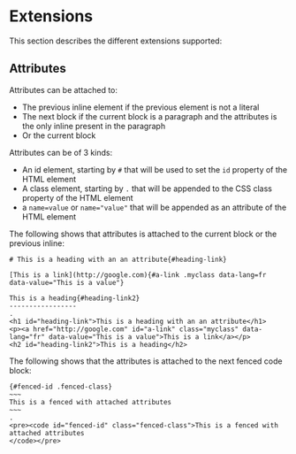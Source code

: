 # Extensions

This section describes the different extensions supported:

## Attributes

Attributes can be attached to:
- The previous inline element if the previous element is not a literal
- The next block if the current block is a paragraph and the attributes is the only inline present in the paragraph
- Or the current block

Attributes can be of 3 kinds:

- An id element, starting by `#` that will be used to set the `id` property of the HTML element
- A class element, starting by `.` that will be appended to the CSS class property of the HTML element
- a `name=value` or `name="value"` that will be appended as an attribute of the HTML element

The following shows that attributes is attached to the current block or the previous inline:

```````````````````````````````` example
# This is a heading with an an attribute{#heading-link}

[This is a link](http://google.com){#a-link .myclass data-lang=fr data-value="This is a value"}

This is a heading{#heading-link2}
-----------------
.
<h1 id="heading-link">This is a heading with an an attribute</h1>
<p><a href="http://google.com" id="a-link" class="myclass" data-lang="fr" data-value="This is a value">This is a link</a></p>
<h2 id="heading-link2">This is a heading</h2>
````````````````````````````````

The following shows that the attributes is attached to the next fenced code block:

```````````````````````````````` example
{#fenced-id .fenced-class}
~~~
This is a fenced with attached attributes
~~~ 
.
<pre><code id="fenced-id" class="fenced-class">This is a fenced with attached attributes
</code></pre>
````````````````````````````````
